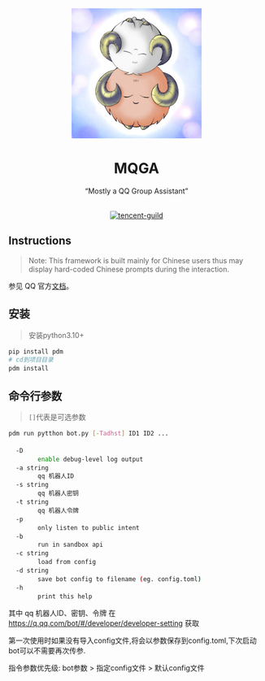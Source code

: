 <div align="center">
  <img src="src/迷途的羔羊.jpg" alt="迷途的羔羊" width = "256">
  <br><h1>MQGA</h1>“Mostly a QQ Group Assistant”<br><br>
  
  [![tencent-guild](https://img.shields.io/badge/%E9%A2%91%E9%81%93-MQGA-yellow?style=flat-square&logo=tencent-qq)](https://pd.qq.com/s/dsremvwtg)
  
</div>

## Instructions

> Note: This framework is built mainly for Chinese users thus may display hard-coded Chinese prompts during the interaction.

参见 QQ 官方[文档](https://bot.q.qq.com/wiki/)。

## 安装
> 安装python3.10+
```bash
pip install pdm
# cd到项目目录
pdm install
```
## 命令行参数
> `[]`代表是可选参数
```bash
pdm run pytthon bot.py [-Tadhst] ID1 ID2 ...

  -D    
        enable debug-level log output
  -a string
        qq 机器人ID
  -s string
        qq 机器人密钥
  -t string
        qq 机器人令牌
  -p
        only listen to public intent
  -b
        run in sandbox api
  -c string
        load from config
  -d string
        save bot config to filename (eg. config.toml)
  -h    
        print this help
```

  其中 qq 机器人ID、密钥、令牌 在 https://q.qq.com/bot/#/developer/developer-setting 获取

  第一次使用时如果没有导入config文件,将会以参数保存到config.toml,下次启动bot可以不需要再次传参.
  
  指令参数优先级: bot参数 > 指定config文件 > 默认config文件

